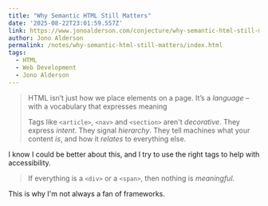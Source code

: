 ```yaml
---
title: "Why Semantic HTML Still Matters"
date: '2025-08-22T23:01:59.557Z'
link: https://www.jonoalderson.com/conjecture/why-semantic-html-still-matters/
author: Jono Alderson
permalink: /notes/why-semantic-html-still-matters/index.html
tags:
  - HTML
  - Web Development
  - Jono Alderson
---
```

> HTML isn’t just how we place elements on a page. It’s a *language* – with a vocabulary that expresses meaning
> 
>  Tags like `<article>`, `<nav>` and `<section>` aren't *decorative*. They express *intent*. They signal *hierarchy*. They tell machines what your content *is*, and how it *relates* to everything else.

I know I could be better about this, and I try to use the right tags to help with accessibility.

> If everything is a `<div>` or a `<span>`, then nothing is *meaningful*.

This is why I'm not always a fan of frameworks.